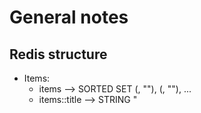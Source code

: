 # General notes

## Redis structure

- Items:
    - items --> SORTED SET (<sort1>, "<id1>"), (<sort2>, "<id2>"), ...
	- items:<id>:title --> STRING "<title>"
	- items:<id>:tags --> SET "<tag1>", "<tag2>", ...
- Tags:
    - tags --> SET "<tag1>", "<tag2>", ...


## ToDos/Ideas

+ Add submit functionality to edit cards
- Implement tag coloring
+ Load autocomplete tags from backend
- Implement labels for API keys?
+ Move js to file
- Refactor frontend to Elm
+ Remove scroll on vertical overflow of card-content
+ Bug: Autocomplete broken on second tag
+ Add UI to initiate editing items
+ Add UI to edit items
+ Add UI to delete items
+ Refactor item/tags reloading to be purely from backend --> Implement "Reload" function
+ Add "done" to item data & sync
+ Push-Sync "done" status
+ Bug: Page jumps to top upon button clicks
- Implement "Delete all done items"
- Add eternal set of titles for autocomplete
+ Refactor api key authentication to central route
- Add tag filtering (sticky input on top/navbar)
